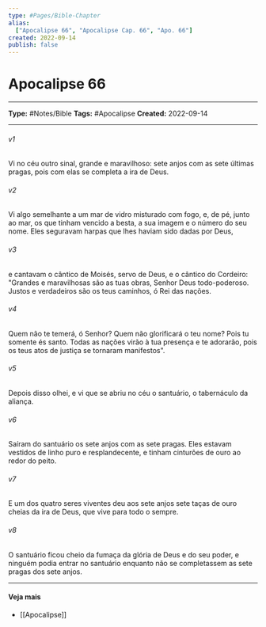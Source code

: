 ```yaml
---
type: #Pages/Bible-Chapter
alias:
  ["Apocalipse 66", "Apocalipse Cap. 66", "Apo. 66"]
created: 2022-09-14
publish: false
---
```


# Apocalipse 66

---

**Type:** #Notes/Bible
**Tags:** #Apocalipse
**Created:** 2022-09-14

---

###### v1
Vi no céu outro sinal, grande e maravilhoso: sete anjos com as sete últimas pragas, pois com elas se completa a ira de Deus.
###### v2
Vi algo semelhante a um mar de vidro misturado com fogo, e, de pé, junto ao mar, os que tinham vencido a besta, a sua imagem e o número do seu nome. Eles seguravam harpas que lhes haviam sido dadas por Deus,
###### v3
e cantavam o cântico de Moisés, servo de Deus, e o cântico do Cordeiro: "Grandes e maravilhosas são as tuas obras, Senhor Deus todo-poderoso. Justos e verdadeiros são os teus caminhos, ó Rei das nações.
###### v4
Quem não te temerá, ó Senhor? Quem não glorificará o teu nome? Pois tu somente és santo. Todas as nações virão à tua presença e te adorarão, pois os teus atos de justiça se tornaram manifestos".
###### v5
Depois disso olhei, e vi que se abriu no céu o santuário, o tabernáculo da aliança.
###### v6
Saíram do santuário os sete anjos com as sete pragas. Eles estavam vestidos de linho puro e resplandecente, e tinham cinturões de ouro ao redor do peito.
###### v7
E um dos quatro seres viventes deu aos sete anjos sete taças de ouro cheias da ira de Deus, que vive para todo o sempre.
###### v8
O santuário ficou cheio da fumaça da glória de Deus e do seu poder, e ninguém podia entrar no santuário enquanto não se completassem as sete pragas dos sete anjos.


---

#### Veja mais

- [[Apocalipse]]

